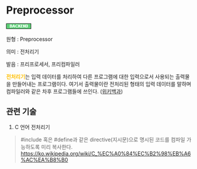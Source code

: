 <d-title>

# Preprocessor

</d-title>

<d-label>

<d-inner>

![Backend](../2TAT1C/Label_Backend.png)

</d-inner>

</d-label>

<d-origin>

원형 : Preprocessor

</d-origin>

<d-mean>

의미  : 전처리기

</d-mean>

<d-pronunciation>

발음 : 프리프로세서, 프리컴파일러

</d-pronunciation>

<d-content>

<span style="color:#FFBF00; font-weight:bold;">전처리기</span>는 입력 데이터를 처리하여 다른 프로그램에 대한 입력으로서 사용되는 출력물을 만들어내는 프로그램이다. 여기서 출력물이란 전처리된 형태의 입력 데이터를 말하며 컴파일러와 같은 차후 프로그램들에 쓰인다. ([위키백과](https://en.wikipedia.org/wiki/Preprocessor))

</d-content>

<d-relation>

## 관련 기술

<d-inner>

1. C 언어 전처리기
> #include 혹은 #define과 같은 directive(지시문)으로 명시된 코드를 컴파일 가능하도록 미리 복사한다.
 https://ko.wikipedia.org/wiki/C_%EC%A0%84%EC%B2%98%EB%A6%AC%EA%B8%B0

</d-inner>

</d-relation>
